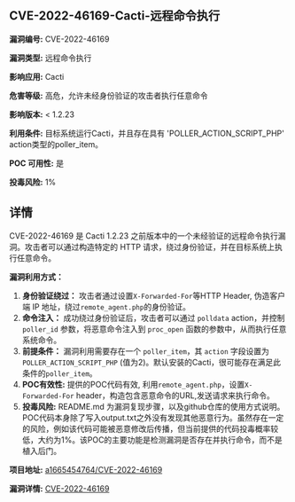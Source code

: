 ## CVE-2022-46169-Cacti-远程命令执行

**漏洞编号:** CVE-2022-46169

**漏洞类型:** 远程命令执行

**影响应用:** Cacti

**危害等级:** 高危，允许未经身份验证的攻击者执行任意命令

**影响版本:** < 1.2.23

**利用条件:** 目标系统运行Cacti，并且存在具有 'POLLER_ACTION_SCRIPT_PHP' action类型的poller_item。

**POC 可用性:** 是

**投毒风险:** 1%

## 详情

CVE-2022-46169 是 Cacti 1.2.23 之前版本中的一个未经验证的远程命令执行漏洞。攻击者可以通过构造特定的 HTTP 请求，绕过身份验证，并在目标系统上执行任意命令。

**漏洞利用方式：**

1.  **身份验证绕过：** 攻击者通过设置`X-Forwarded-For`等HTTP Header, 伪造客户端 IP 地址，绕过`remote_agent.php`的身份验证。
2.  **命令注入：** 成功绕过身份验证后，攻击者可以通过 `polldata` action，并控制 `poller_id` 参数，将恶意命令注入到 `proc_open` 函数的参数中，从而执行任意系统命令。
3.  **前提条件：** 漏洞利用需要存在一个 `poller_item`，其 `action` 字段设置为 `POLLER_ACTION_SCRIPT_PHP` (值为2)。默认安装的Cacti，很可能存在满足此条件的`poller_item`。
4.  **POC有效性:** 提供的POC代码有效, 利用`remote_agent.php`，设置`X-Forwarded-For` header，构造包含恶意命令的URL,发送请求来执行命令。
5. **投毒风险:** README.md 为漏洞复现步骤，以及github仓库的使用方式说明。POC代码本身除了写入output.txt之外没有发现其他恶意行为。虽然存在一定的风险，例如该代码可能被恶意修改后传播，但当前提供的代码投毒概率较低，大约为1%。该POC的主要功能是检测漏洞是否存在并执行命令，而不是植入后门。

**项目地址:** [a1665454764/CVE-2022-46169](https://github.com/a1665454764/CVE-2022-46169)

**漏洞详情:** [CVE-2022-46169](https://nvd.nist.gov/vuln/detail/CVE-2022-46169)